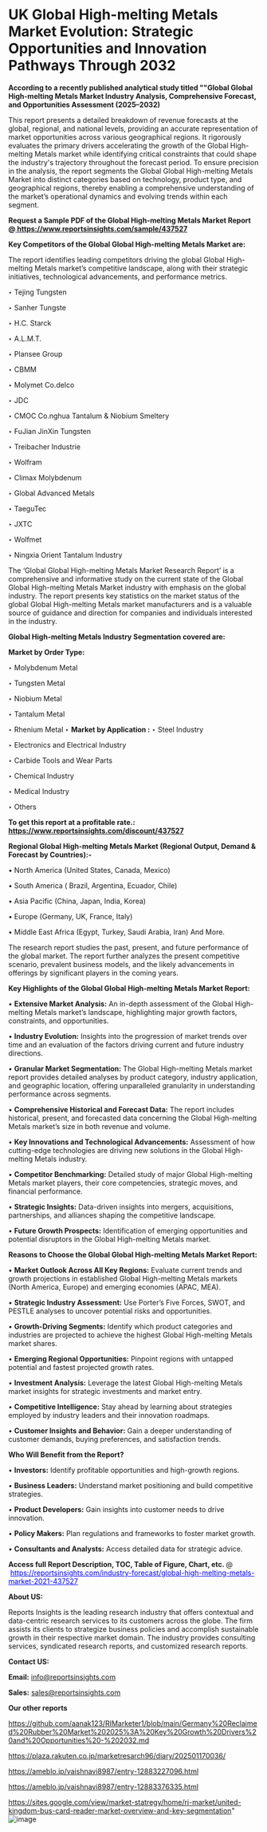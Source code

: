 # UK Global High-melting Metals Market Evolution: Strategic Opportunities and Innovation Pathways Through 2032

<strong>According to a recently published analytical study titled ""Global Global High-melting Metals Market Industry Analysis, Comprehensive Forecast, and Opportunities Assessment (2025–2032)</strong>

This report presents a detailed breakdown of revenue forecasts at the global, regional, and national levels, providing an accurate representation of market opportunities across various geographical regions. It rigorously evaluates the primary drivers accelerating the growth of the Global High-melting Metals market while identifying critical constraints that could shape the industry's trajectory throughout the forecast period. To ensure precision in the analysis, the report segments the Global Global High-melting Metals Market into distinct categories based on technology, product type, and geographical regions, thereby enabling a comprehensive understanding of the market’s operational dynamics and evolving trends within each segment.

<strong>Request a Sample PDF of the Global High-melting Metals Market Report </strong><strong>@<a href=https://www.reportsinsights.com/sample/437527 style=color:#0000ff;> https://www.reportsinsights.com/sample/437527</a></strong></font>

<strong>Key Competitors of the Global Global High-melting Metals Market are:</strong>

The report identifies leading competitors driving the global Global High-melting Metals market’s competitive landscape, along with their strategic initiatives, technological advancements, and performance metrics.

‣ Tejing Tungsten

‣ Sanher Tungste

‣ H.C. Starck

‣ A.L.M.T.

‣ Plansee Group

‣ CBMM

‣ Molymet
 Co.delco

‣ JDC

‣ CMOC
 Co.nghua Tantalum & Niobium Smeltery

‣ FuJian JinXin Tungsten

‣ Treibacher Industrie

‣ Wolfram

‣ Climax Molybdenum

‣ Global Advanced Metals

‣ TaeguTec

‣ JXTC

‣ Wolfmet

‣ Ningxia Orient Tantalum Industry

The ‘Global Global High-melting Metals Market Research Report’ is a comprehensive and informative study on the current state of the Global Global High-melting Metals Market industry with emphasis on the global industry. The report presents key statistics on the market status of the global Global High-melting Metals market manufacturers and is a valuable source of guidance and direction for companies and individuals interested in the industry.

<strong>Global High-melting Metals Industry Segmentation covered are:</strong>

<strong>Market by Order Type: </strong>

‣ Molybdenum Metal

‣ Tungsten Metal

‣ Niobium Metal

‣ Tantalum Metal

‣ Rhenium Metal
‣ 
<strong>Market by Application :</strong>
‣ Steel Industry

‣ Electronics and Electrical Industry

‣ Carbide Tools and Wear Parts

‣ Chemical Industry

‣ Medical Industry

‣ Others

<strong>To get this report at a profitable rate.: <a href=https://www.reportsinsights.com/discount/437527 style=color:#0000ff;>https://www.reportsinsights.com/discount/437527</a></strong></font>

<strong>Regional Global High-melting Metals Market (Regional Output, Demand &amp; Forecast by Countries):-</strong>

• North America (United States, Canada, Mexico)

• South America ( Brazil, Argentina, Ecuador, Chile)

• Asia Pacific (China, Japan, India, Korea)

• Europe (Germany, UK, France, Italy)

• Middle East Africa (Egypt, Turkey, Saudi Arabia, Iran) And More.

The research report studies the past, present, and future performance of the global market. The report further analyzes the present competitive scenario, prevalent business models, and the likely advancements in offerings by significant players in the coming years.

<strong>Key Highlights of the Global Global High-melting Metals Market Report:</strong>

• <strong>Extensive Market Analysis:</strong> An in-depth assessment of the Global High-melting Metals market’s landscape, highlighting major growth factors, constraints, and opportunities.

• <strong>Industry Evolution:</strong> Insights into the progression of market trends over time and an evaluation of the factors driving current and future industry directions.

• <strong>Granular Market Segmentation:</strong> The Global High-melting Metals market report provides detailed analyses by product category, industry application, and geographic location, offering unparalleled granularity in understanding performance across segments.

• <strong>Comprehensive Historical and Forecast Data:</strong> The report includes historical, present, and forecasted data concerning the Global High-melting Metals market’s size in both revenue and volume.

• <strong>Key Innovations and Technological Advancements:</strong> Assessment of how cutting-edge technologies are driving new solutions in the Global High-melting Metals industry.

• <strong>Competitor Benchmarking:</strong> Detailed study of major Global High-melting Metals market players, their core competencies, strategic moves, and financial performance.

• <strong>Strategic Insights:</strong> Data-driven insights into mergers, acquisitions, partnerships, and alliances shaping the competitive landscape.

• <strong>Future Growth Prospects:</strong> Identification of emerging opportunities and potential disruptors in the Global High-melting Metals market.

<strong>Reasons to Choose the Global Global High-melting Metals Market Report:</strong>

• <strong>Market Outlook Across All Key Regions:</strong> Evaluate current trends and growth projections in established Global High-melting Metals markets (North America, Europe) and emerging economies (APAC, MEA).

• <strong>Strategic Industry Assessment:</strong> Use Porter’s Five Forces, SWOT, and PESTLE analyses to uncover potential risks and opportunities.

• <strong>Growth-Driving Segments:</strong> Identify which product categories and industries are projected to achieve the highest Global High-melting Metals market shares.

• <strong>Emerging Regional Opportunities:</strong> Pinpoint regions with untapped potential and fastest projected growth rates.

• <strong>Investment Analysis:</strong> Leverage the latest Global High-melting Metals market insights for strategic investments and market entry.

• <strong>Competitive Intelligence:</strong> Stay ahead by learning about strategies employed by industry leaders and their innovation roadmaps.

• <strong>Customer Insights and Behavior:</strong> Gain a deeper understanding of customer demands, buying preferences, and satisfaction trends.

<strong>Who Will Benefit from the Report?</strong>

• <strong>Investors:</strong> Identify profitable opportunities and high-growth regions.

• <strong>Business Leaders:</strong> Understand market positioning and build competitive strategies.

• <strong>Product Developers:</strong> Gain insights into customer needs to drive innovation.

• <strong>Policy Makers:</strong> Plan regulations and frameworks to foster market growth.

• <strong>Consultants and Analysts:</strong> Access detailed data for strategic advice.
</ul>
<strong>Access full Report Description, TOC, Table of Figure, Chart, etc. </strong>@  <a href=https://reportsinsights.com/industry-forecast/global-high-melting-metals-market-2021-437527 style=color:#0000ff;>https://reportsinsights.com/industry-forecast/global-high-melting-metals-market-2021-437527</a></font>

<strong><strong>About US</strong>:</strong>

Reports Insights is the leading research industry that offers contextual and data-centric research services to its customers across the globe. The firm assists its clients to strategize business policies and accomplish sustainable growth in their respective market domain. The industry provides consulting services, syndicated research reports, and customized research reports.

<strong>Contact US:</strong>

<p class=""""><b>Email:</b> <a href=mailto:info@reportsinsights.com>info@reportsinsights.com</a></p>
<p class=""""><b>Sales:</b> <a href=mailto:sales@reportsinsights.com>sales@reportsinsights.com</a></p>

<strong>Our other reports</strong>

<a href=https://github.com/aanak123/RIMarketer1/blob/main/Germany%20Reclaimed%20Rubber%20Market%202025%3A%20Key%20Growth%20Drivers%20and%20Opportunities%20-%202032.md>https://github.com/aanak123/RIMarketer1/blob/main/Germany%20Reclaimed%20Rubber%20Market%202025%3A%20Key%20Growth%20Drivers%20and%20Opportunities%20-%202032.md</a>

<a href=https://plaza.rakuten.co.jp/marketresarch96/diary/202501170036/>https://plaza.rakuten.co.jp/marketresarch96/diary/202501170036/</a>

<a href=https://ameblo.jp/vaishnavi8987/entry-12883227096.html>https://ameblo.jp/vaishnavi8987/entry-12883227096.html</a>

<a href=https://ameblo.jp/vaishnavi8987/entry-12883376335.html>https://ameblo.jp/vaishnavi8987/entry-12883376335.html</a>

<a href=https://sites.google.com/view/market-statregy/home/ri-market/united-kingdom-bus-card-reader-market-overview-and-key-segmentation>https://sites.google.com/view/market-statregy/home/ri-market/united-kingdom-bus-card-reader-market-overview-and-key-segmentation</a>"
![image](https://github.com/user-attachments/assets/ea9a482b-7ee3-4578-9c20-62d7ffcd4b22)
